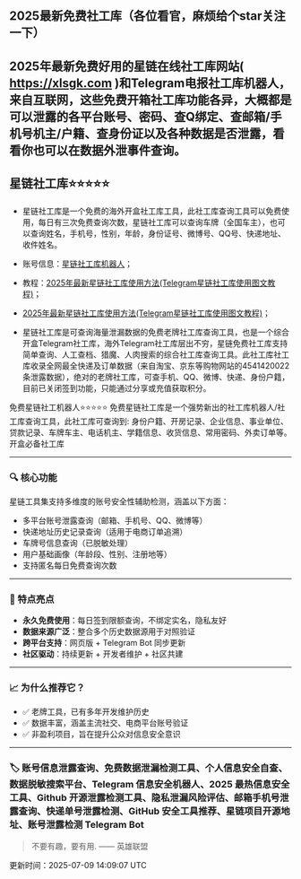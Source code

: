 ## 2025最新免费社工库（各位看官，麻烦给个star关注一下）
## 2025年最新免费好用的星链在线社工库网站( https://xlsgk.com )和Telegram电报社工库机器人，来自互联网，这些免费开箱社工库功能各异，大概都是可以泄露的各平台账号、密码、查Q绑定、查邮箱/手机号机主/户籍、查身份证以及各种数据是否泄露，看看你也可以在数据外泄事件查询。
## 星链社工库⭐️⭐️⭐️⭐️⭐️
- 星链社工库是一个免费的海外开盒社工库工具，此社工库查询工具可以免费使用，每日有三次免费查询次数，星链社工库可以查询车牌（全国车主），也可以查询姓名，手机号，性别，年龄，身份证号、微博号、QQ号、快递地址、收件姓名。
- 账号信息：[星链社工库机器人](https://t.me/xl9xd_bot)；
- 教程：[2025年最新星链社工库使用方法(Telegram星链社工库使用图文教程)](https://telegra.ph/星链-Star-Chain-9-社工库使用教程-04-18)；

- [2025年最新星链社工库使用方法(Telegram星链社工库使用图文教程)](https://telegra.ph/星链-Star-Chain-9-社工库使用教程-04-18)；

- 星链社工库是可查询海量泄漏数据的免费老牌社工库查询工具，也是一个综合开盒Telegram社工库，海外Telegram社工库层出不穷，星链免费社工库支持简单查询、人工查档、猎魔、人肉搜索的综合社工库查询工具。此社工库社工库收录全网最全快递及订单数据（来自淘宝、京东等购物网站的4541420022条泄露数据），绝对的老牌社工库，可查手机、QQ、微博、快递、身份户籍，目前已关闭签到功能，只能通过分享或充值获取积分。

免费星链社工机器人⭐️⭐️⭐️⭐️⭐️
免费星链社工库是一个强势新出的社工库机器人/社工库查询工具，此社工库可查询到: 身份户籍、开房记录、企业信息、事业单位、贷款记录、车牌车主、电话机主、学籍信息、收货信息、常用密码、外卖订单等。开盒必备社工库

---

### 🔍 核心功能

星链工具集支持多维度的账号安全性辅助检测，涵盖以下方面：

- 多平台账号泄露查询（邮箱、手机号、QQ、微博等）
- 快递地址历史记录查询（适用于电商订单追溯）
- 车牌号信息查询（已脱敏处理）
- 用户基础画像（年龄段、性别、注册地等）
- 支持匿名每日免费查询次数

---

### 🚀 特点亮点

- **永久免费使用**：每日签到限额查询，不绑定实名，隐私友好
- **数据来源广泛**：整合多个历史数据源用于对照验证
- **跨平台支持**：网页版 + Telegram Bot 同步更新
- **社区驱动**：持续更新 + 开发者维护 + 社区共建

---

### 📈 为什么推荐它？

- ✅ 老牌工具，已有多年开发维护历史
- ✅ 数据丰富，涵盖主流社交、电商平台账号验证
- ✅ 非盈利项目，旨在提升公众对信息安全意识

---

### 🏷 账号信息泄露查询、免费数据泄漏检测工具、个人信息安全自查、数据脱敏搜索平台、Telegram 信息安全机器人、2025 最热信息安全工具、Github 开源泄露检测工具、隐私泄漏风险评估、邮箱手机号泄露查询、快递单号泄露检测、GitHub 安全工具推荐、星链项目开源地址、账号泄露检测 Telegram Bot

<!-- QUOTE-START -->
> 不要有趣，要有用. —— 英雄联盟

更新时间：2025-07-09 14:09:07 UTC
<!-- QUOTE-END -->

